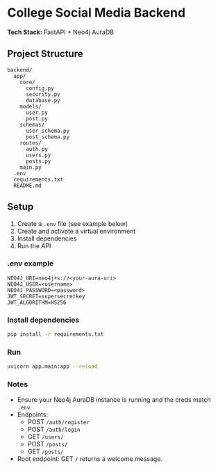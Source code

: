 # College Social Media Backend

**Tech Stack:** FastAPI + Neo4j AuraDB

## Project Structure
```
backend/
  app/
    core/
      config.py
      security.py
      database.py
    models/
      user.py
      post.py
    schemas/
      user_schema.py
      post_schema.py
    routes/
      auth.py
      users.py
      posts.py
    main.py
  .env
  requirements.txt
  README.md
```

## Setup
1. Create a `.env` file (see example below)
2. Create and activate a virtual environment
3. Install dependencies
4. Run the API

### .env example
```
NEO4J_URI=neo4j+s://<your-aura-uri>
NEO4J_USER=<username>
NEO4J_PASSWORD=<password>
JWT_SECRET=supersecretkey
JWT_ALGORITHM=HS256
```

### Install dependencies
```bash
pip install -r requirements.txt
```

### Run
```bash
uvicorn app.main:app --reload
```

### Notes
- Ensure your Neo4j AuraDB instance is running and the creds match `.env`.
- Endpoints:
  - POST `/auth/register`
  - POST `/auth/login`
  - GET `/users/`
  - POST `/posts/`
  - GET `/posts/`
- Root endpoint: GET `/` returns a welcome message.
